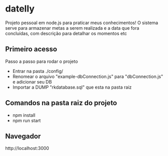 # datelly
Projeto pessoal em node.js para praticar meus conhecimentos! O sistema serve para armazenar metas a serem realizada e a data que fora concluídas, com descrição para detalhar os momentos etc

## Primeiro acesso

Passo a passo para rodar o projeto

- Entrar na pasta ./config/
- Renomear o arquivo "example-dbConnection.js" para "dbConnection.js" e adicionar seu DB
- Importar a DUMP "rkdatabase.sql" que esta na pasta raiz

## Comandos na pasta raiz do projeto

- npm install
- npm run start

## Navegador
http://localhost:3000
